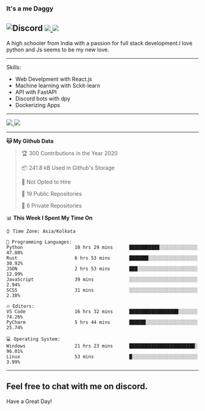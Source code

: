 
### It's a me Daggy

![Discord](https://img.shields.io/discord/491175207122370581?color=black&label=Discord&logo=discord) ![](https://img.shields.io/endpoint?url=https://dev.discordprofiles.me/api/badge/vscode/491174779278065689)<a href="https://github.com/Daggy1234">
  <img src="https://komarev.com/ghpvc/?username=Daggy1234&style=flat-square" />
</a>
 ----

A high schooler from India with a passion for full stack development.I love python and Js seems to be my new love. 

-----

Skills:

- Web Develpment with React.js
- Machine learning with Sckit-learn
- API with FastAPI
- Discord bots with dpy
- Dockerizing Apps

-----
<a href="https://github.com/Daggy1234">
  <img src="https://github-readme-stats.vercel.app/api?username=Daggy1234&show_icons=true&hide_border=true" />
</a><a href="https://github.com/Daggy1234">
  <img src="https://github-readme-stats.vercel.app/api/top-langs/?username=Daggy1234&layout=compact" />
</a>

---

<!--START_SECTION:waka-->
**🐱 My Github Data** 

> 🏆 300 Contributions in the Year 2020
 > 
> 📦 241.8 kB Used in Github's Storage 
 > 
> 🚫 Not Opted to Hire
 > 
> 📜 19 Public Repositories
 > 
> 🔑 6 Private Repositories 

📊 **This Week I Spent My Time On** 

```text
⌚︎ Time Zone: Asia/Kolkata

💬 Programming Languages: 
Python                   10 hrs 29 mins      ███████████░░░░░░░░░░░░░░   47.08% 
Rust                     6 hrs 53 mins       ███████░░░░░░░░░░░░░░░░░░   30.92% 
JSON                     2 hrs 53 mins       ███░░░░░░░░░░░░░░░░░░░░░░   12.99% 
JavaScript               39 mins             ░░░░░░░░░░░░░░░░░░░░░░░░░   2.94% 
SCSS                     31 mins             ░░░░░░░░░░░░░░░░░░░░░░░░░   2.38%

🔥 Editors: 
VS Code                  16 hrs 32 mins      ██████████████████░░░░░░░   74.26% 
PyCharm                  5 hrs 44 mins       ██████░░░░░░░░░░░░░░░░░░░   25.74%

💻 Operating System: 
Windows                  21 hrs 23 mins      ████████████████████████░   96.01% 
Linux                    53 mins             █░░░░░░░░░░░░░░░░░░░░░░░░   3.99%

```


<!--END_SECTION:waka-->

---

Feel free to chat with me on discord.
-----
Have a Great Day!
